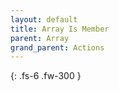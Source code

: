 ```yaml
---
layout: default
title: Array Is Member
parent: Array
grand_parent: Actions
---
```

{: .fs-6 .fw-300 }

